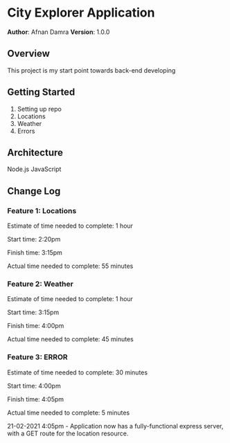 # City Explorer Application

**Author**: Afnan Damra
**Version**: 1.0.0

## Overview
This project is my start point towards back-end developing

## Getting Started
1. Setting up repo
2. Locations
3. Weather
4. Errors

## Architecture
Node.js
JavaScript

## Change Log

### Feature 1: Locations

Estimate of time needed to complete: 1 hour

Start time: 2:20pm

Finish time: 3:15pm

Actual time needed to complete: 55 minutes

### Feature 2: Weather

Estimate of time needed to complete: 1 hour

Start time: 3:15pm

Finish time: 4:00pm

Actual time needed to complete: 45 minutes

### Feature 3: ERROR

Estimate of time needed to complete: 30 minutes

Start time: 4:00pm

Finish time: 4:05pm

Actual time needed to complete: 5 minutes

21-02-2021 4:05pm - Application now has a fully-functional express server, with a GET route for the location resource.

<!-- ## Credits and Collaborations -->

